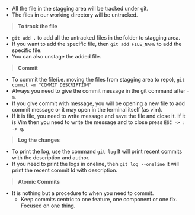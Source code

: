 - All the file in the stagging area will be tracked under git.
- The files in our working directory will be untracked.

> **To track the file**
- `git add .` to add all the untracked files in the folder to stagging area.
- If you want to add the specific file, then `git add FILE_NAME` to add the specific file.
- You can also unstage the added file.

> **Commit**
- To commit the file(i.e. moving the files from stagging area to repo), 
	`git commit -m "COMMIT DESCRIPTION"`
- Always you need to give the commit message in the git command after `-m`.
- If you give commit with message, you will be opening a new file to add commit message or it may open in the terminal itself (as vim). 
- If it is file, you need to write message and save the file and close it. If it is Vim then you need to write the message and to close press `ESC -> : -> q`.

> **Log the changes**
- To print the log, use the command
	`git log`
	It will print recent commits with the description and author.
- If you need to print the logs in oneline, then
	`git log --oneline`
	It will print the recent commit Id with description.

> **Atomic Commits**
- It is nothing but a procedure to when you need to commit.
	- Keep commits centric to one feature, one component or one fix. Focused on one thing.

